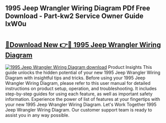 ## 1995 Jeep Wrangler Wiring Diagram PDf Free Download - Part-kw2 Service Owner Guide lxW0u

# <h2><a href="http://dflvq92.blite.top/?on=1995+Jeep+Wrangler+Wiring+Diagram">🔗Download New 👉🔴 1995 Jeep Wrangler Wiring Diagram</a></h2>

[![1995 Jeep Wrangler Wiring Diagram download](https://i.imgur.com/lujVjoI.png)](http://dflvq92.blite.top/?on=1995+Jeep+Wrangler+Wiring+Diagram)
Product Insights This guide unlocks the hidden potential of your new 1995 Jeep Wrangler Wiring Diagram with insightful tips and tricks. Before using your 1995 Jeep Wrangler Wiring Diagram, please refer to this user manual for detailed instructions on product setup, operation, and troubleshooting. It includes step-by-step guides for using each feature, as well as important safety information. Experience the power of list of features at your fingertips with your new 1995 Jeep Wrangler Wiring Diagram. Let's Work Together 1995 Jeep Wrangler Wiring Diagram. Our customer support team is ready to assist you in any way possible.
